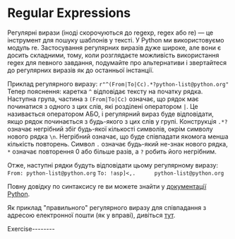 # Regular Expressions

Регулярні вирази (іноді скорочуються до regexp, regex або re) — це інструмент для пошуку шаблонів у тексті. У Python ми використовуємо модуль re. Застосування регулярних виразів дуже широке, але вони є досить складними, тому, коли розглядаєте можливість використання regex для певного завдання, подумайте про альтернативи і звертайтеся до регулярних виразів як до останньої інстанції.

Приклад регулярного виразу: `r"^(From|To|Cc).*?python-list@python.org"` Тепер пояснення: каретка `^` відповідає тексту на початку рядка. Наступна група, частина з `(From|To|Cc)` означає, що рядок має починатися з одного з цих слів, які розділені оператором `|`. Це називається оператором АБО, і регулярний вираз буде відповідати, якщо рядок починається з будь-якого з цих слів у групі. Конструкція `.*?` означає негрібний збіг будь-якої кількості символів, окрім символу нового рядка `\n`. Негрібний означає, що буде співпадати якомога менша кількість повторень. Символ `.` означає будь-який не-знак нового рядка, `*` означає повторення 0 або більше разів, а `?` робить його негрібним.

Отже, наступні рядки будуть відповідати цьому регулярному виразу:
`From: python-list@python.org`
`To: !asp]<,.      python-list@python.org`

Повну довідку по синтаксису re ви можете знайти у [документації Python](http://docs.python.org/library/re.html#regular-expression-syntax "RE syntax").

Як приклад "правильного" регулярного виразу для співпадання з адресою електронної пошти (як у вправі), дивіться [тут](http://www.ex-parrot.com/pdw/Mail-RFC822-Address.html).

Exercise--------